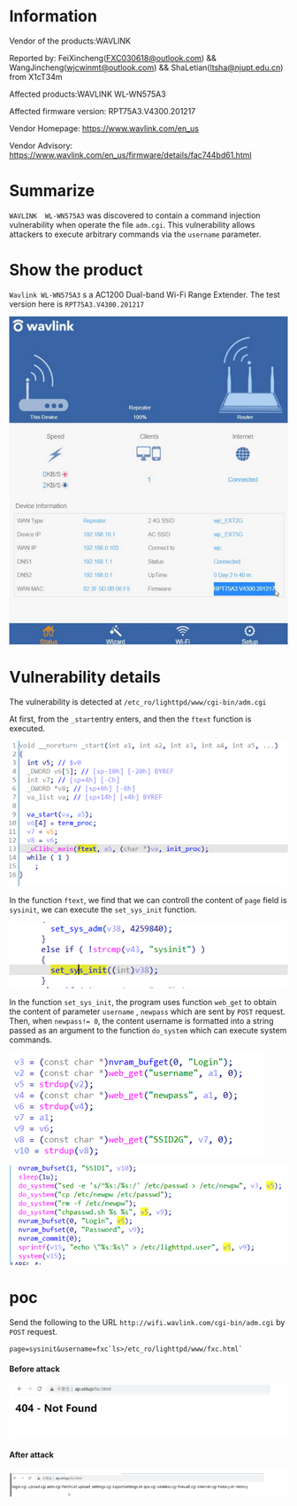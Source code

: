 # Information

Vendor of the products:WAVLINK

Reported by: FeiXincheng(FXC030618@outlook.com) && WangJincheng(wjcwinmt@outlook.com)  && ShaLetian(ltsha@njupt.edu.cn) from X1cT34m

Affected products:WAVLINK  WL-WN575A3

Affected firmware version: RPT75A3.V4300.201217

Vendor Homepage:  https://www.wavlink.com/en_us

Vendor Advisory:  https://www.wavlink.com/en_us/firmware/details/fac744bd61.html

# Summarize

`WAVLINK  WL-WN575A3` was discovered to contain a command injection vulnerability when operate the file `adm.cgi`. This vulnerability allows attackers to execute arbitrary commands via the `username` parameter.

# Show the product

`Wavlink WL-WN575A3` s a AC1200 Dual-band Wi-Fi Range Extender. The test version here is `RPT75A3.V4300.201217`

![image-20220316191407126](https://github.com/fxc233/iot-vul/blob/main/WAVLINK/WN575A3/img/1.png)

# Vulnerability details

The vulnerability is detected at `/etc_ro/lighttpd/www/cgi-bin/adm.cgi`

At first, from the `_start`entry enters, and then the `ftext` function is executed.

![image-20220316191407126](https://github.com/fxc233/iot-vul/blob/main/WAVLINK/WN575A3/img/2.png)

In the function `ftext`, we find that we can controll the content of `page` field is `sysinit`, we can execute the `set_sys_init` function.

![image-20220316191407126](https://github.com/fxc233/iot-vul/blob/main/WAVLINK/WN575A3/img/3.png)

In the function `set_sys_init`, the program uses function `web_get` to obtain the content of parameter  `username` , `newpass`  which are sent by `POST` request. Then, when `newpass!= 0`, the content username is formatted into a string passed as an argument to the function `do_system` which can execute system commands.

![image-20220316191407126](https://github.com/fxc233/iot-vul/blob/main/WAVLINK/WN575A3/img/4.png)

![image-20220316191407126](https://github.com/fxc233/iot-vul/blob/main/WAVLINK/WN575A3/img/5.png)



# poc

Send the following to the URL `http://wifi.wavlink.com/cgi-bin/adm.cgi` by `POST` request.

```
page=sysinit&username=fxc`ls>/etc_ro/lighttpd/www/fxc.html`
```

#### Before attack

![image-20220316191407126](https://github.com/fxc233/iot-vul/blob/main/WAVLINK/WN575A3/img/6.png)

#### After attack

![image-20220316191407126](https://github.com/fxc233/iot-vul/blob/main/WAVLINK/WN575A3/img/7.png)
